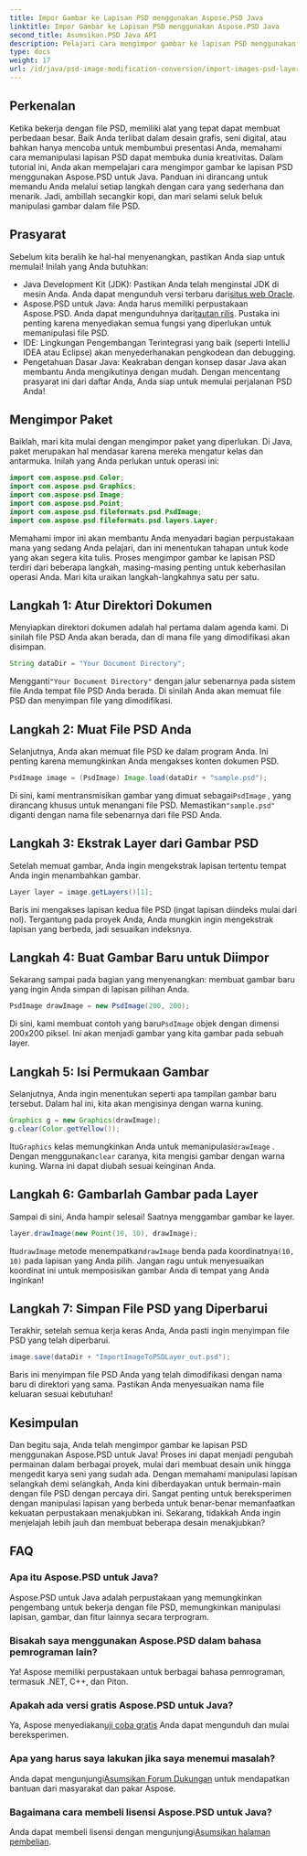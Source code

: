 ```yaml
---
title: Impor Gambar ke Lapisan PSD menggunakan Aspose.PSD Java
linktitle: Impor Gambar ke Lapisan PSD menggunakan Aspose.PSD Java
second_title: Asumsikan.PSD Java API
description: Pelajari cara mengimpor gambar ke lapisan PSD menggunakan Aspose.PSD untuk Java dengan panduan langkah demi langkah yang komprehensif ini.
type: docs
weight: 17
url: /id/java/psd-image-modification-conversion/import-images-psd-layers/
---
```

## Perkenalan
Ketika bekerja dengan file PSD, memiliki alat yang tepat dapat membuat perbedaan besar. Baik Anda terlibat dalam desain grafis, seni digital, atau bahkan hanya mencoba untuk membumbui presentasi Anda, memahami cara memanipulasi lapisan PSD dapat membuka dunia kreativitas. Dalam tutorial ini, Anda akan mempelajari cara mengimpor gambar ke lapisan PSD menggunakan Aspose.PSD untuk Java. Panduan ini dirancang untuk memandu Anda melalui setiap langkah dengan cara yang sederhana dan menarik. Jadi, ambillah secangkir kopi, dan mari selami seluk beluk manipulasi gambar dalam file PSD.
## Prasyarat
Sebelum kita beralih ke hal-hal menyenangkan, pastikan Anda siap untuk memulai! Inilah yang Anda butuhkan:
-  Java Development Kit (JDK): Pastikan Anda telah menginstal JDK di mesin Anda. Anda dapat mengunduh versi terbaru dari[situs web Oracle](https://www.oracle.com/java/technologies/javase-jdk11-downloads.html).
-  Aspose.PSD untuk Java: Anda harus memiliki perpustakaan Aspose.PSD. Anda dapat mengunduhnya dari[tautan rilis](https://releases.aspose.com/psd/java/). Pustaka ini penting karena menyediakan semua fungsi yang diperlukan untuk memanipulasi file PSD.
- IDE: Lingkungan Pengembangan Terintegrasi yang baik (seperti IntelliJ IDEA atau Eclipse) akan menyederhanakan pengkodean dan debugging.
- Pengetahuan Dasar Java: Keakraban dengan konsep dasar Java akan membantu Anda mengikutinya dengan mudah.
Dengan mencentang prasyarat ini dari daftar Anda, Anda siap untuk memulai perjalanan PSD Anda!
## Mengimpor Paket
Baiklah, mari kita mulai dengan mengimpor paket yang diperlukan. Di Java, paket merupakan hal mendasar karena mereka mengatur kelas dan antarmuka. Inilah yang Anda perlukan untuk operasi ini:
```java
import com.aspose.psd.Color;
import com.aspose.psd.Graphics;
import com.aspose.psd.Image;
import com.aspose.psd.Point;
import com.aspose.psd.fileformats.psd.PsdImage;
import com.aspose.psd.fileformats.psd.layers.Layer;
```
Memahami impor ini akan membantu Anda menyadari bagian perpustakaan mana yang sedang Anda pelajari, dan ini menentukan tahapan untuk kode yang akan segera kita tulis.
Proses mengimpor gambar ke lapisan PSD terdiri dari beberapa langkah, masing-masing penting untuk keberhasilan operasi Anda. Mari kita uraikan langkah-langkahnya satu per satu.
## Langkah 1: Atur Direktori Dokumen
Menyiapkan direktori dokumen adalah hal pertama dalam agenda kami. Di sinilah file PSD Anda akan berada, dan di mana file yang dimodifikasi akan disimpan.
```java
String dataDir = "Your Document Directory";
```
 Mengganti`"Your Document Directory"` dengan jalur sebenarnya pada sistem file Anda tempat file PSD Anda berada. Di sinilah Anda akan memuat file PSD dan menyimpan file yang dimodifikasi.
## Langkah 2: Muat File PSD Anda
Selanjutnya, Anda akan memuat file PSD ke dalam program Anda. Ini penting karena memungkinkan Anda mengakses konten dokumen PSD.
```java
PsdImage image = (PsdImage) Image.load(dataDir + "sample.psd");
```
 Di sini, kami mentransmisikan gambar yang dimuat sebagai`PsdImage` , yang dirancang khusus untuk menangani file PSD. Memastikan`"sample.psd"` diganti dengan nama file sebenarnya dari file PSD Anda.
## Langkah 3: Ekstrak Layer dari Gambar PSD
Setelah memuat gambar, Anda ingin mengekstrak lapisan tertentu tempat Anda ingin menambahkan gambar. 
```java
Layer layer = image.getLayers()[1];
```
Baris ini mengakses lapisan kedua file PSD (ingat lapisan diindeks mulai dari nol). Tergantung pada proyek Anda, Anda mungkin ingin mengekstrak lapisan yang berbeda, jadi sesuaikan indeksnya.
## Langkah 4: Buat Gambar Baru untuk Diimpor
Sekarang sampai pada bagian yang menyenangkan: membuat gambar baru yang ingin Anda simpan di lapisan pilihan Anda. 
```java
PsdImage drawImage = new PsdImage(200, 200);
```
 Di sini, kami membuat contoh yang baru`PsdImage` objek dengan dimensi 200x200 piksel. Ini akan menjadi gambar yang kita gambar pada sebuah layer.
## Langkah 5: Isi Permukaan Gambar
Selanjutnya, Anda ingin menentukan seperti apa tampilan gambar baru tersebut. Dalam hal ini, kita akan mengisinya dengan warna kuning.
```java
Graphics g = new Graphics(drawImage);
g.clear(Color.getYellow());
```
 Itu`Graphics` kelas memungkinkan Anda untuk memanipulasi`drawImage` . Dengan menggunakan`clear` caranya, kita mengisi gambar dengan warna kuning. Warna ini dapat diubah sesuai keinginan Anda.
## Langkah 6: Gambarlah Gambar pada Layer
Sampai di sini, Anda hampir selesai! Saatnya menggambar gambar ke layer.
```java
layer.drawImage(new Point(10, 10), drawImage);
```
 Itu`drawImage` metode menempatkan`drawImage` benda pada koordinatnya`(10, 10)` pada lapisan yang Anda pilih. Jangan ragu untuk menyesuaikan koordinat ini untuk memposisikan gambar Anda di tempat yang Anda inginkan!
## Langkah 7: Simpan File PSD yang Diperbarui
Terakhir, setelah semua kerja keras Anda, Anda pasti ingin menyimpan file PSD yang telah diperbarui. 
```java
image.save(dataDir + "ImportImageToPSDLayer_out.psd");
```
Baris ini menyimpan file PSD Anda yang telah dimodifikasi dengan nama baru di direktori yang sama. Pastikan Anda menyesuaikan nama file keluaran sesuai kebutuhan!
## Kesimpulan
Dan begitu saja, Anda telah mengimpor gambar ke lapisan PSD menggunakan Aspose.PSD untuk Java! Proses ini dapat menjadi pengubah permainan dalam berbagai proyek, mulai dari membuat desain unik hingga mengedit karya seni yang sudah ada. Dengan memahami manipulasi lapisan selangkah demi selangkah, Anda kini diberdayakan untuk bermain-main dengan file PSD dengan percaya diri. Sangat penting untuk bereksperimen dengan manipulasi lapisan yang berbeda untuk benar-benar memanfaatkan kekuatan perpustakaan menakjubkan ini. Sekarang, tidakkah Anda ingin menjelajah lebih jauh dan membuat beberapa desain menakjubkan?

## FAQ
### Apa itu Aspose.PSD untuk Java?
Aspose.PSD untuk Java adalah perpustakaan yang memungkinkan pengembang untuk bekerja dengan file PSD, memungkinkan manipulasi lapisan, gambar, dan fitur lainnya secara terprogram.
### Bisakah saya menggunakan Aspose.PSD dalam bahasa pemrograman lain?
Ya! Aspose memiliki perpustakaan untuk berbagai bahasa pemrograman, termasuk .NET, C++, dan Piton.
### Apakah ada versi gratis Aspose.PSD untuk Java?
 Ya, Aspose menyediakan[uji coba gratis](https://releases.aspose.com/) Anda dapat mengunduh dan mulai bereksperimen.
### Apa yang harus saya lakukan jika saya menemui masalah?
 Anda dapat mengunjungi[Asumsikan Forum Dukungan](https://forum.aspose.com/c/psd/34) untuk mendapatkan bantuan dari masyarakat dan pakar Aspose.
### Bagaimana cara membeli lisensi Aspose.PSD untuk Java?
 Anda dapat membeli lisensi dengan mengunjungi[Asumsikan halaman pembelian](https://purchase.aspose.com/buy).